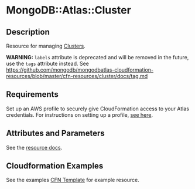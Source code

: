 # MongoDB::Atlas::Cluster

## Description

Resource for managing [Clusters](https://www.mongodb.com/docs/atlas/reference/api-resources-spec/v2/#tag/Clusters).

**WARNING:** `labels` attribute  is deprecated and will be removed in the future, use the `tags` attribute instead. See https://github.com/mongodb/mongodbatlas-cloudformation-resources/blob/master/cfn-resources/cluster/docs/tag.md 

## Requirements

Set up an AWS profile to securely give CloudFormation access to your Atlas credentials.
For instructions on setting up a profile, [see here](/README.md#mongodb-atlas-api-keys-credential-management).

## Attributes and Parameters

See the [resource docs](docs/README.md).

## Cloudformation Examples

See the examples [CFN Template](/examples/cluster/cluster.json) for example resource.

